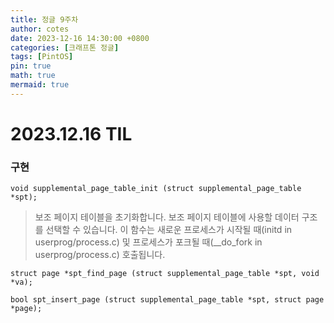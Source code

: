 ```yaml
---
title: 정글 9주차
author: cotes
date: 2023-12-16 14:30:00 +0800
categories: [크래프톤 정글]
tags: [PintOS]
pin: true
math: true
mermaid: true
---
```


# 2023.12.16 TIL

### 구현

`void supplemental_page_table_init (struct supplemental_page_table *spt);`

> 보조 페이지 테이블을 초기화합니다.
보조 페이지 테이블에 사용할 데이터 구조를 선택할 수 있습니다.
이 함수는 새로운 프로세스가 시작될 때(initd in userprog/process.c) 및 프로세스가 포크될 때(\_\_do_fork in userprog/process.c) 호출됩니다.



`struct page *spt_find_page (struct supplemental_page_table *spt, void *va);`

`bool spt_insert_page (struct supplemental_page_table *spt, struct page *page);`
